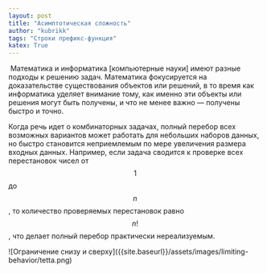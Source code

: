 ```yaml
---
layout: post
title: "Асимптотическая сложность"
author: "kubrikk"
tags: "Строки префикс-функция"
katex: True
---
```


​
Математика и информатика [компьютерные науки] имеют разные подходы к решению задач. Математика фокусируется на доказательстве существования объектов или решений, в то время как информатика уделяет внимание тому, как именно эти объекты или решения могут быть получены, и что не менее важно — получены быстро и точно. 

Когда речь идет о комбинаторных задачах, полный перебор всех возможных вариантов может работать для небольших наборов данных, но быстро становится неприемлемым по мере увеличения размера входных данных. Например, если задача сводится к проверке всех перестановок чисел от $$1$$ до $$n$$, то количество проверяемых перестановок равно $$n!$$, что делает полный перебор практически нереализуемым.

<img src="{{site.baseurl}}/assets/images/limiting-behavior/tetta.png" class="img-responsive" alt="">
​![Ограничение снизу и сверху]({{site.baseurl}}/assets/images/limiting-behavior/tetta.png)
